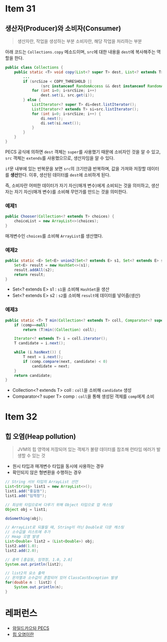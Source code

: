 # Item 31

## 생산자(Producer)와 소비자(Consumer)

> 생산자란, 작업을 생성하는 부분
> 소비자란, 해당 작업을 처리하는 부분

아래 코드는 `Collections.copy` 메소드이며, `src`에 대한 내용을 `dest`에 복사해주는 역할을 한다.

```java
public class Collections {
    public static <T> void copy(List<? super T> dest, List<? extends T> src) {
        ...
        if (srcSize < COPY_THRESHOLD ||
                (src instanceof RandomAccess && dest instanceof RandomAccess)) {
            for (int i=0; i<srcSize; i++)
                dest.set(i, src.get(i));
        } else {
            ListIterator<? super T> di=dest.listIterator();
            ListIterator<? extends T> si=src.listIterator();
            for (int i=0; i<srcSize; i++) {
                di.next();
                di.set(si.next());
            }
        }
    }
}
```

PECS 공식에 의하면 `dest` 객체는 `super`를 사용했기 때문에 소비자인 것을 알 수 있고,
`src` 객체는 `extends`를 사용했으므로, 생산자임을 알 수 있다.

`if`문 내부에 있는 반복문을 보면 `src`의 크기만큼 반복하며, 값을 가져와 저장할 데이터를 **생산**한다.
이후, 생산된 데이터를 `dest`에 소비하게 된다.

즉, 소비자란 어떠한 데이터가 자기 자신(매개 변수)에게 소비되는 것을 의미하고,
생산자는 자기 자신(매개 변수)를 소비해 무언가를 만드는 것을 의미한다.

### 예제1

```java
public Chooser(Collection<? extends T> choices) {
    choiceList = new ArrayList<>(choices);
}
```

매개변수인 `choices`를 소비해 `ArrayList`를 생산했다.

### 예제2

```java
public static <E> Set<E> union2(Set<? extends E> s1, Set<? extends E> s2) {
    Set<E> result = new HashSet<>(s1);
    result.addAll(s2);
    return result;
}
```

- Set<? extends E> s1 : `s1`을 소비해 `HashSet`을 생산
- Set<? extends E> s2 : `s2`를 소비해 `result`에 데이터를 넣어줌(생산)

### 예제3

```java
public static <T> T min(Collection<? extends T> coll, Comparator<? super T> comp) {
    if (comp==null)
        return (T)min((Collection) coll);

    Iterator<? extends T> i = coll.iterator();
    T candidate = i.next();

    while (i.hasNext()) {
        T next = i.next();
        if (comp.compare(next, candidate) < 0)
            candidate = next;
    }
    return candidate;
}
```

- Collection<? extends T> coll : `coll`을 소비해 `candidate` 생성
- Comparator<? super T> comp : `coll`을 통해 생성된 객체를 `comp`에게 소비

# Item 32

## 힙 오염(Heap pollution)

> JVM의 힙 영역에 저장되어 있는 객체가 불량 데이터를 참조해 런타임 에러가 발생할 수 있는 것

- 원시 타입과 매개변수 타입을 동시에 사용하는 경우
- 확인되지 않은 형변환을 수행하는 경우

```java
// String 서브 타입의 ArrayList 선언
List<String> list1 = new ArrayList<>();
list1.add("홍길동");
list1.add("임꺽정");

// 최상위 타입으로써 다루기 위해 Object 타입으로 업 캐스팅
Object obj = list1;

doSomething(obj);

// ArrayList로 되돌릴 때, String이 아닌 Double로 다운 캐스팅
// 소수값을 리스트에 추가
// Heap 오염 발생
List<Double> list2 = (List<Double>) obj;
list2.add(1.0);
list2.add(2.0);

// 출력 [홍길동, 임꺾정, 1.0, 2.0]
System.out.println(list2);

// list2의 요소 출력
// 문자열과 소수값이 혼합되어 있어 ClassCastException 발생
for(double n : list2) {
    System.out.println(n);
}
```

# 레퍼런스

- [와일드카으돠 PECS](https://goodteacher.tistory.com/606)
- [힙 오염이란](https://inpa.tistory.com/entry/JAVA-%E2%98%95-%EC%A0%9C%EB%84%A4%EB%A6%AD-%ED%9E%99-%EC%98%A4%EC%97%BC-Heap-Pollution-%EC%9D%B4%EB%9E%80)
